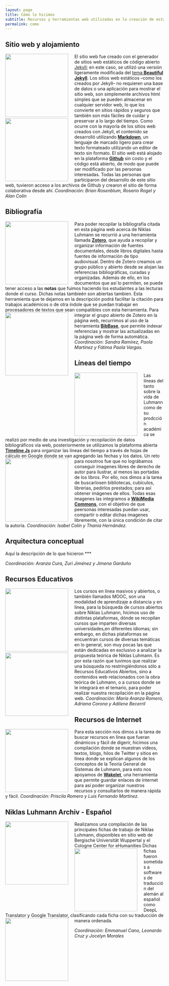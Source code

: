 ```yaml
---
layout: page
title: Cómo lo hicimos
subtitle: Recursos y herramientas web utilizadas en la creación de esta página
permalink: como
---
```


## Sitio web y alojamiento
<img src="{{ site.baseurl }}/assets/img/Beautiful Jekyl.png" style="float:left;width:200px;padding-right:20px;"> El sitio web fue creado con el generador de sitios web estáticos de código abierto [Jekyll](https://jekyllrb.com/); en este caso, se utilizó una versión ligeramente modificada del [tema **Beautiful Jekyll**](https://beautifuljekyll.com/). Los sitios web estáticos –como los creados por Jekyll– no requieren una base de datos o una aplicación para mostrar el sitio web, son simplemente archivos html simples que se pueden almacenar en cualquier servidor web, lo que los convierte en sitios rápidos y seguros que también son más fáciles de cuidar y preservar a lo largo del tiempo.
<img src="{{ site.baseurl }}/assets/img/Mark Down.jpeg" style="float:left;width:200px;padding-right:20px;"> Como ocurre con la mayoría de los sitios web creados con Jekyll, el contenido se desarrolló utilizando [**Markdown**](https://www.markdownguide.org/), un lenguaje de marcado ligero para crear texto formateado utilizando un editor de texto sin formato. El sitio web está alojado en la plataforma [**Github**](https://github.com/) sin costo y el código está abierto, de modo que puede ser modificado por las personas interesadas. Todas las personas que participaron del desarrollo de este sitio web, tuvieron acceso a los archivos de Github y crearon el sitio de forma colaborativa desde ahí.
_Coordinación: Brian Rosenblum, Rosario Rogel y Alan Colín_

## Bibliografía
<img src="{{ site.baseurl }}/assets/img/Zotero.png" style="float:left;width:200px;padding-right:20px;"> Para poder recopilar la bibliografía citada en esta página web acerca de Niklas Luhmann se recurrió a una herramienta llamada [**Zotero**](https://www.zotero.org/), que ayuda a recopilar y organizar información de fuentes documentales, desde libros digitales hasta fuentes de información de tipo audiovisual. Dentro de Zotero creamos un grupo público y abierto desde se alojan las referencias bibliográficas, curadas y organizadas. Además de ello, en los documentos que así lo permiten, se puede tener acceso a las **notas** que fuimos haciendo los estudaintes a las lecturas donde el curso. Dichas notas tambieén son abiertas tambien. Esta herramienta que te dejamos en la descripción podrá facilitar la citación para trabajos académicos o de otra índole que se puedan trabajar en procesadores de textos que sean compatibles con esta herramienta.
<img src="{{ site.baseurl }}/assets/img/BibBase.jpeg" style="float:left;width:200px;padding-right:20px;"> Para integrar el grupo abierto de Zotero en la página web, recurrimos al uso de la herramienta [**BibBase**](https://bibbase.org/), que permite indexar referencias y mostrar las actualizadas en la página web de forma automática.
_Coordinación: Sandra Ramírez, Paola Martínez y Fátima Paola Vargas._

## Líneas del tiempo
<img src="{{ site.baseurl }}/assets/img/Timeline JS.jpeg" style="float:left;width:200px;padding-right:20px;"> Las líneas del tanto sobre la vida de Luhmann como  de su prodcción académica se realizó por medio de una investigación y recopilación de datos bibliográficos vía web, posteriormente se utilizamos la plataforma abierta [**Timeline Js**](https://timeline.knightlab.com/) para organizar las líneas del tiempo a través de hojas de cálculo en Google donde se van agregando las fechas y los datos.
<img src="{{ site.baseurl }}/assets/img/Wikimedia.png" style="float:left;width:200px;padding-right:20px;"> Un reto para nosotros fue que no lográbamos conseguir imagenes libres de derecho de autor para ilustrar, al menos las portadas de los libros. Por ello, nos dimos a la tarea de buscarlosen bibliotecas, cubículos, librerias, pedirlos prestados; para así obtener imágenes de ellos. Todas esas imagenes las integramos a [**WikiMedia Commons**](https://commons.wikimedia.org/wiki/Main_Page), con el objetivo de que peersonas interesadas puedan usar, compartir o editar dichas imagenes libremente, con la única condición de citar la autoría.
_Coordinación: Isabel Colín y Thania Hernández._

## Arquitectura conceptual
Aquí la descripción de lo que hicieron ***

_Coordinación: Aranza Cura, Zuri Jiménez y Jimena Garduño_

## Recursos Educativos 
<img src="{{ site.baseurl }}/assets/img/Mooc.jpeg" style="float:left;width:200px;padding-right:20px;">Los  cursos en línea masivos y abiertos, o también llamados MOOC, son una modalidad de aprendizaje a distancia y en línea, para la búsqueda de cursos abiertos sobre Niklas Luhmann, hicimos uso de distintas plataformas, dónde se recopilan cursos que imparten diversas universidades,en diferentes idiomas; sin embargo, en dichas plataformas se encuentran cursos de diversas temáticas en lo general, son muy pocas las que están dedicadas en exclusivo a analizar la propuesta teórica de Niklas Luhmann.
<img src="{{ site.baseurl }}/assets/img/YouTube.png" style="float:left;width:200px;padding-right:20px;">Es por esta razón que tuvimos que realizar una búsqueda no restringiéndonos sólo a Recursos Educativos Abiertos, sino a contenidos web relacionados con la obra teórica de Luhmann, o a cursos donde se le integrará en el temario, para poder realizar nuestra recopilación en la página web. 
_Coordinación: María Aranza Romero, Adriana Corona y Adilene Becerril_

## Recursos de Internet
<img src="{{ site.baseurl }}/assets/img/Wakelet.png" style="float:left;width:200px;padding-right:20px;"> Para esta sección nos dimos a la tarea de buscar recursos en línea que fueran dinámicos y fácil de digerir, hicimos una compilación donde se muestran videos, textos, blogs, hilos de Twitter y sitios en línea donde se explican algunos de los conceptos de la Teoría General de Sistemas de Luhmann, para esto nos apoyamos de [**Wakelet**](https://wakelet.com/), una herramienta que permite guardar enlaces de internet para así poder organizar nuestros recursos y consultarlos de manera rápida y fácil.
_Coordinación: Priscila Romero y Luis Fernando Martínez._

## Niklas Luhmann Archiv - Español
<img src="{{ site.baseurl }}/assets/img/luhmann.jpeg" style="float:left;width:200px;padding-right:20px;">Realizamos una compilación de las principales fichas de trabajo de Niklas Luhmann, disponibles en sitio web de Bergische Universität Wuppertal y el Cologne Center for eHumanities
<img src="{{ site.baseurl }}/assets/img/DeepL.png" style="float:left;width:200px;padding-right:20px;">Dichas fichas fueron sometidas a softwares de traducción del alemán al español como DeepL Translator y Google Translator, clasificando cada ficha con su traducción de manera ordenada.
<img src="{{ site.baseurl }}/assets/img/GT.png" style="float:left;width:200px;padding-right:20px;">

_Coordinación: Emmanuel Cano, Leonardo Cruz y Jocelyn Morales_
